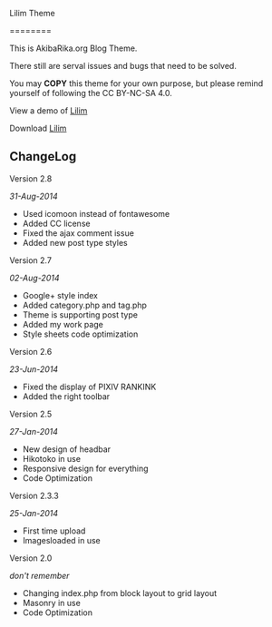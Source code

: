 Lilim Theme

========

This is AkibaRika.org Blog Theme.

There still are serval issues and bugs that need to be solved.

You may **COPY** this theme for your own purpose, but please remind yourself of following the CC BY-NC-SA 4.0.

View a demo of [Lilim][1]

Download [Lilim][2]

ChangeLog
---

Version 2.8

*31-Aug-2014*

 - Used icomoon instead of fontawesome
 - Added CC license
 - Fixed the ajax comment issue
 - Added new post type styles

Version 2.7

*02-Aug-2014*

 - Google+ style index
 - Added category.php and tag.php
 - Theme is supporting post type
 - Added my work page
 - Style sheets code optimization

Version 2.6

*23-Jun-2014*

 - Fixed the display of PIXIV RANKINK
 - Added the right toolbar

Version 2.5

*27-Jan-2014*

 - New design of headbar
 - Hikotoko in use
 - Responsive design for everything
 - Code Optimization

Version 2.3.3

*25-Jan-2014*

 - First time upload
 - Imagesloaded in use

Version 2.0
 
*don't remember*
 - Changing index.php from block layout to grid layout
 - Masonry in use
 - Code Optimization

[1]:http://moe.akibarika.org/
[2]:https://github.com/akibarika/Lilim-Theme-Version-2/archive/master.zip